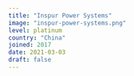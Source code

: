 ```yaml
---
title: "Inspur Power Systems"
image: "inspur-power-systems.png"
level: platinum
country: "China"
joined: 2017
date: 2021-03-03
draft: false
---
```

